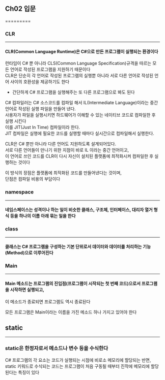 ## Ch02 입문
=========
### CLR
---------
#### CLR(Common Language Runtime)은 C#으로 만든 프로그램이 실행되는 환경이다


런타임이 C# 뿐 아니라 CLS(Common Language Specification)규격을 따르는 모든 언어로 작성된 프로그램을 지원하기 때문이다<br/>
CLR은 단순히 각 언어로 작성된 프로그램의 실행뿐 아니라 서로 다른 언어로 작성된 언어 사이의 호환성을 제공하기도 한다<br/>
  - 간단하게 C# 프로그램을 실행해주는 또 다른 프로그램으로 봐도 된다

C# 컴파일러는 C# 소스코드를 컴파일 해서 IL(Intermediate Language)이라는 중간 언어로 작성된 실행 파일을 만들어 낸다.<br/>
사용자가 파일을 실행시키면 하드웨어가 이해할 수 있는 네이티브 코드로 컴파일한 후 실행 시킨다<br/>
이를 JIT(Just In Time) 컴파일이라 한다.<br/>
JIT 컴파일은 실행에 필요한 코드를 실행할 때마다 실시간으로 컴파일해서 실행한다.<br/>


CLR은 C# 뿐만 아니라 다른 언어도 지원하도록 설계되어있다.<br/>
서로 다른 언어들이 만나기 위한 지점이 바로 IL 이라는 중간 언어이고,<br/>
이 언어로 쓰인 코드를 CLR이 다시 자신이 설치된 플랫폼에 최적화시켜 컴파일한 후 실행하는 것이다<br/>


이 방식의 장점은 플랫폼에 최적화된 코드를 만들어낸다는 것이며,<br/>
단점은 컴파일 비용의 부담이다<br/>


### namespace
-----------------
#### 네임스페이스는 성격이나 하는 일이 비슷한 클래스, 구조체, 인터페이스, 대리자 열거 형식 등을 하나의 이름 아래 묶는 일을 한다


### class
----------
#### 클래스는 C# 프로그램을 구성하는 기본 단위로서 데이터와 데이터를 처리하는 기능(Method)으로 이루어진다


### Main
----------
#### Main 메소드는 프로그램의 진입점(프로그램이 시작되는 첫 번째 코드)으로서 프로그램을 시작하면 실행되고,<br/>
이 메소드가 종료되면 프로그램도 역시 종료된다


모든 프로그램은 Main이라는 이름을 가진 메소드 하나 가지고 있어야 한다


## static
---------
### static은 한정자로서 메소드나 변수 등을 수식한다<br/>
C# 프로그램의 각 요소는 코드가 실행되는 시점에 비로소 메모리에 할당되는 반면,<br/>
static 키워드로 수식되는 코드는 프로그램이 처음 구동될 때부터 진작에 메모리에 할당된다는 특징이 있다